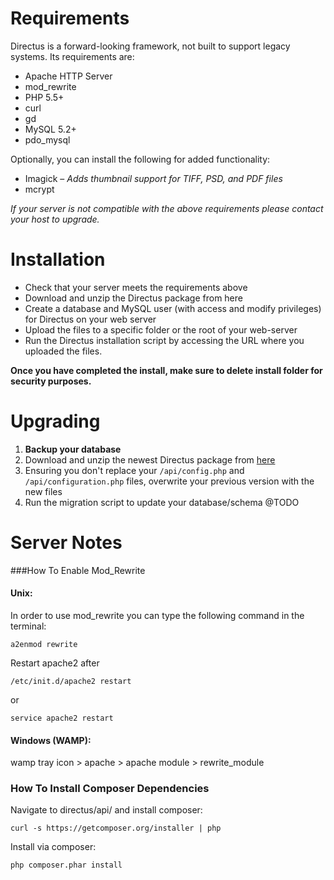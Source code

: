 # Requirements
Directus is a forward-looking framework, not built to support legacy systems. Its requirements are:

* Apache HTTP Server
* mod_rewrite
* PHP 5.5+
* curl
* gd
* MySQL 5.2+
* pdo_mysql

Optionally, you can install the following for added functionality:
* Imagick – _Adds thumbnail support for TIFF, PSD, and PDF files_
* mcrypt

_If your server is not compatible with the above requirements please contact your host to upgrade._

# Installation
* Check that your server meets the requirements above
* Download and unzip the Directus package from here
* Create a database and MySQL user (with access and modify privileges) for Directus on your web server
* Upload the files to a specific folder or the root of your web-server
* Run the Directus installation script by accessing the URL where you uploaded the files.

**Once you have completed the install, make sure to delete install folder for security purposes.**

# Upgrading
1. **Backup your database**
2. Download and unzip the newest Directus package from [here](https://github.com/RNGR/directus6/tree/build)
3. Ensuring you don't replace your `/api/config.php` and `/api/configuration.php` files, overwrite your previous version with the new files
4. Run the migration script to update your database/schema @TODO

# Server Notes
###How To Enable Mod_Rewrite
#### Unix:

In order to use mod_rewrite you can type the following command in the terminal:

`a2enmod rewrite`

Restart apache2 after

`/etc/init.d/apache2 restart`

or

`service apache2 restart`


#### Windows (WAMP):

wamp tray icon > apache > apache module > rewrite_module


### How To Install Composer Dependencies

Navigate to directus/api/ and install composer:

`curl -s https://getcomposer.org/installer | php`

Install via composer:

`php composer.phar install`